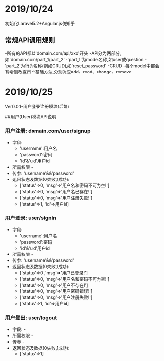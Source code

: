 # 2019/10/24
初始化Laravel5.2+Angular.js仿知乎

## 常规API调用规则
-所有的API都以'domain.com/api/xxx'开头
-API分为两部分,如'domain.com/part_1/part_2'
    -'part_1'为model名称,如user或question
    -'part_2'为行为名称(例如CRUD),如'reset_password'
-CRUD
    -每个model中都会有增删改查四个基础方法,分别对应add、read、change、remove

# 2019/10/25
Ver0.0.1-用户登录注册模块(后端)

##用户(User)模块API说明
### 用户注册: domain.com/user/signup
- 字段:
  - 'username':用户名
  - 'password':密码
  - 'id'&'uid'用户id
- 所需权限 -
- 传参: 'username'&&'password'
- 返回状态及数据(0失败,1成功):
  -  ['status'=>0, 'msg'=>'用户名和密码不可为空!']
  -  ['status'=>0, 'msg'=>'用户名已存在!']
  -  ['status'=>0, 'msg'=>'用户注册失败!']
  -  ['status'=>1, 'id'=>用户id]

### 用户登录: user/signin
- 字段:
  - 'username':用户名
  - 'password':密码
  - 'id'&'uid'用户id
- 所需权限 -
- 传参: 'username'&&'password'
- 返回状态及数据(0失败,1成功):
  -  ['status'=>0 ,'msg'=>'用户已登录!']
  -  ['status'=>0, 'msg'=>'用户名和密码不可为空!']
  -  ['status'=>0, 'msg'=>'用户不存在!']
  -  ['status'=>0, 'msg'=>'用户密码错误!']
  -  ['status'=>0, 'msg'=>'用户注册失败!']
  -  ['status'=>1, 'id'=>用户id]

### 用户登出: user/logout
- 字段: - 
- 所需权限 -
- 传参 - 
- 返回状态及数据(0失败,1成功):
  -  ['status'=>1]

